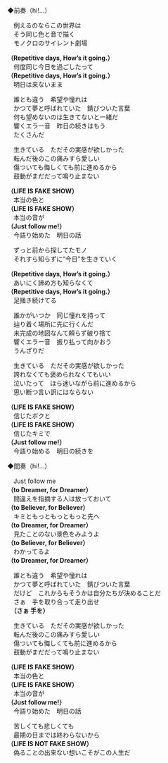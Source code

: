 ◆前奏（hi!…）

　例えるのならこの世界は  
　そう同じ色と音で描く  
　モノクロのサイレント劇場

**（Repetitive days, How’s it going.）**  
　何度同じ今日を過ごしたって  
**（Repetitive days, How’s it going.）**  
　明日は来ないまま

　誰とも違う　希望や憧れは  
　かつて夢と呼ばれていた　錆びついた言葉  
　何も望めないのは生きてないと一緒だ  
　響くエラー音　昨日の続きはもう  
　たくさんだ

　生きている　ただその実感が欲しかった  
　転んだ後のこの痛みすら愛しい  
　傷ついても悔しくても前に進めるから  
　鼓動がまだだって鳴り止まない

**（LIFE IS FAKE SHOW）**  
　本当の色と  
**（LIFE IS FAKE SHOW）**  
　本当の音が  
**（Just follow me!）**  
　今語り始めた　明日の話

　ずっと前から探してたモノ  
　それすら知らずに“今日”を生きていく

**（Repetitive days, How’s it going.）**  
　あいにく諦め方も知らなくて  
**（Repetitive days, How’s it going.）**  
　足掻き続けてる

　誰かがいつか　同じ憧れを持って  
　辿り着く場所に先に行くんだ  
　未完成の地図なんて頼らず破り捨て  
　響くエラー音　振り払って向かおう  
　うんざりだ

　生きている　ただその実感が欲しかった  
　誇れなくても褒められなくてもいい  
　泣いたって　ほら迷いながら前に進めるから  
　思い断つ言い訳にはならない

**（LIFE IS FAKE SHOW）**  
　信じたボクと  
**（LIFE IS FAKE SHOW）**  
　信じたキミで  
**（Just follow me!）**  
　今語り始める　明日の続きを

◆間奏（hi!…）

　Just follow me  
**（to Dreamer, for Dreamer）**  
　間違えを指摘する人は放っておいて  
**（to Believer, for Believer）**  
　キミともっともっともっと先へ  
**（to Dreamer, for Dreamer）**  
　見たことのない景色をみようよ  
**（to Believer, for Believer）**  
　わかってるよ  
**（to Dreamer, for Dreamer）**

　誰とも違う　希望や憧れは  
　かつて夢と呼ばれていた　錆びついた言葉  
　だけど　これからもそうかは自分たちが決めることだ  
　さぁ　手を取り合って走り出せ  
　**（さぁ 手を）**

　生きている　ただその実感が欲しかった  
　転んだ後のこの痛みすら愛しい  
　傷ついても悔しくても前に進めるから  
　鼓動がまだだって鳴り止まない

**（LIFE IS FAKE SHOW）**  
　本当の色と  
**（LIFE IS FAKE SHOW）**  
　本当の音が  
**（Just follow me!）**  
　今語り始めた　明日の話

　苦しくても悲しくても  
　最期の日までは終わらないから  
**（LIFE IS NOT FAKE SHOW）**  
　偽ることの出来ない想いこそがこの人生だ
